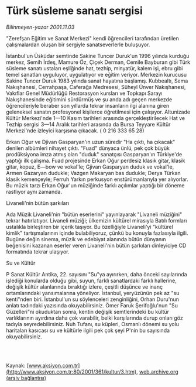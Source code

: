 # Türk süsleme sanatı sergisi

*Bilinmeyen-yazar 2001.11.03*

<div>
 <p class="spot">
  "Zerefşan Eğitim ve Sanat Merkezi" kendi öğrencileri tarafından üretilen çalışmalardan oluşan bir sergiyle sanatseverlerle buluşuyor.
 </p>
 <p class="metin">
 </p>
 <p class="metin">
  İstanbul'un Üsküdar semtinde Sakine Tuncer Duruk'un 1996 yılında kurduğu merkez, Semih İrdeş, Mamure Öz, Çiçek Derman, Cemile Bayburan gibi Türk süsleme sanatı ustaları eşliğinde hat, tezhip, minyatür, kalem işi, ebru gibi temel sanatları uyguluyor, uygulatıyor ve eğitim veriyor. Merkezin kurucusu Sakine Tuncer Duruk 1983 yılında sanat hayatına başlamış. Kubbealtı, Sema Nakışhanesi, Cerrahpaşa, Caferağa Medresesi, Süheyl Ünver Nakışhanesi, Vakıflar Genel Müdürlüğü Restorasyon kursları ve Topkapı Sarayı Nakışhanesinde eğitimini sürdürmüş ve şu anda adı geçen merkezde öğrencileriyle beraber son yıllarda tekrar insanların ilgi alanına giren geleneksel sanatın profesyonel kişilerce öğretilmesi için çalışıyor. Altunizade Kültür Merkezi'nde 1—10 Kasım tarihleri arasında gerçekleştirilecek Hat ve Tezhip sergisi 3—14 Aralık tarihleri arasında da Bursa Teyyare Kültür Merkezi'nde izleyici karşısına çıkacak. ( 0 216 333 65 28)
 </p>
 <p class="metin">
 </p>
 <p class="metin">
  Erkan Oğur ve Djivan Gasparyan'ın uzun süredir "Ha çıktı, ha çıkacak" denilen albümleri nihayet çıktı. "Fuad" dünyaca ünlü, pek çok büyük prodüksiyona imza atmış olan "duduk" sanatçısı Gasparyan'ın Türkiye'de yaptığı ilk çalışma. Fuad projesinde Erkan Oğur perdesiz klasik gitar, klasik gitar, kopuz, E—bow ve vokal'le; Gjivan Gasparyan duduk ve vokal'le, Armen Gazaryan dudukle; Vazgen Makaryan bas dudukle; Derya Türkan klasik kemençeyle; Ferruh Yarkın perkusyon enstürümanlarıyla yer alıyorlar. Bu müzik tarzı Erkan Oğur'un müziğinde farklı açılımlar yaptığı bir döneme rastlıyor aynı zamanda.
 </p>
 <p class="metin">
 </p>
 <p class="arabaslik">
  Livaneli'nin bütün şarkıları
 </p>
 <p class="metin">
  Ada Müzik Livaneli'nin "bütün eserlerini" yayınlayarak "Livaneli müziğini" tekrar hatırlatıyor. Livaneli müziği; ülkemizin kültürel mirasıyla Batılı formları ustalıkla birleştiren bir içerik taşıyor. Bu özelliğiyle Livaneli'yi "kültürel kimlik" tartışmalarının içinde bulabiliyoruz, çünkü bu konuyla fazlasıyla ilgili. Bugüne değin sinema, müzik ve edebiyat alanında bütün dünyanın beğenisini kazanan eserler veren Livaneli'nin bütün şarkıları dinleyiciye CD formatında tekrar ulaşıyor.
 </p>
 <p class="metin">
 </p>
 <p class="arabaslik">
  Su ve Kültür
 </p>
 <p class="metin">
  P Sanat Kültür Antika, 22. sayısını "Su"ya ayırırken, daha önceki sayılarında işlediği konularda olduğu gibi, suyun, farklı sanatlardaki farklı hallerine, değişik kültür alanlarında bıraktığı izlere, çeşitli düşünce ve inanç ortamlarındaki yansımalarına yöneliyor. İstanbul, yeryüzünün pek az "su kenti"nden biri. İstanbul'un su söylenceleri zenginliğini, Orhan Duru'nun anlatı tadındaki yazısında okuyabilirsiniz.  Ömer Faruk Şerifoğlu'nun "Su Güzelleri"ni okuduktan sonra, kentin değişik semtlerindeki bu kültür varlıklarının ayırdına daha çok varabilir, belki karşılarında durup onları göz tadıyla seyredebilirsiniz. Nuh Tufanı, su küpleri, Osmanlı dönemi su yolu haritaları kasıcası su ve kültürle ilgili pek çok şeyi P'nin bu sayısında okuyabilirsiniz.
 </p>
 <p class="metin">
 </p>
 <p class="metin">
 </p>
 <p class="metin">
 </p>
 <br/>
 <br/>
</div>

Kaynak: [www.aksiyon.com.tr](http://www.aksiyon.com.tr:80/2001/361/kultur/3.htm), [web.archive.org (arşiv bağlantısı)](http://web.archive.org/web/20020113114055/http://www.aksiyon.com.tr:80/2001/361/kultur/3.htm)
